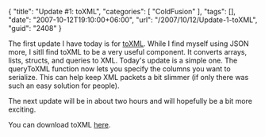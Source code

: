 {
	"title": "Update #1: toXML",
	"categories": [
		"ColdFusion"
	],
	"tags": [],
	"date": "2007-10-12T19:10:00+06:00",
	"url": "/2007/10/12/Update-1-toXML",
	"guid": "2408"
}

The first update I have today is for <a href="http://www.raymondcamden.com/projects/toxml/">toXML</a>. While I find myself using JSON more, I sitll find toXML to be a very useful component. It converts arrays, lists, structs, and queries to XML. Today's update is a simple one. The queryToXML function now lets you specify the columns you want to serialize. This can help keep XML packets a bit slimmer (if only there was such an easy solution for people). 

The next update will be in about two hours and will hopefully be a bit more exciting.

You can download toXML <a href="http://www.coldfusionjedi.com/downloads/toxml.zip">here</a>.
